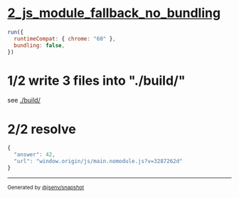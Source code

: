 # [2_js_module_fallback_no_bundling](../../script_type_module.test.mjs#L31)

```js
run({
  runtimeCompat: { chrome: "60" },
  bundling: false,
})
```

# 1/2 write 3 files into "./build/"

see [./build/](./build/)

# 2/2 resolve

```js
{
  "answer": 42,
  "url": "window.origin/js/main.nomodule.js?v=3287262d"
}
```
---

<sub>
  Generated by <a href="https://github.com/jsenv/core/tree/main/packages/independent/snapshot">@jsenv/snapshot</a>
</sub>